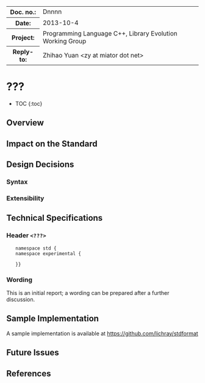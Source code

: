 <!-- maruku -o format.html format.md -->

<style type="text/css">
pre code { display: block; margin-left: 2em; }
ins { text-decoration: none; font-weight: bold; background-color: #A0FFA0 }
del { text-decoration: line-through; background-color: #FFA0A0 }
</style>

<table><tbody>
<tr><th>Doc. no.:</th>	<td>Dnnnn</td></tr>
<tr><th>Date:</th>	<td>2013-10-4</td></tr>
<tr><th>Project:</th>	<td>Programming Language C++, Library Evolution Working Group</td></tr>
<tr><th>Reply-to:</th>	<td>Zhihao Yuan &lt;zy at miator dot net&gt;</td></tr>
</tbody></table>

# ???

* TOC
{:toc}

## Overview

## Impact on the Standard

## Design Decisions

### Syntax

### Extensibility

## Technical Specifications

### Header `<???>`

    namespace std {
    namespace experimental {

    }}

### Wording

This is an initial report; a wording can be prepared after a further
discussion.

## Sample Implementation

A sample implementation is available at
<https://github.com/lichray/stdformat>

## Future Issues

## References
